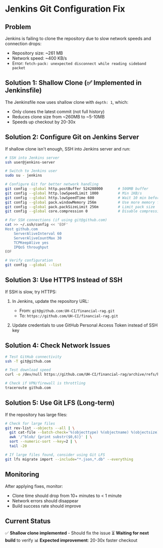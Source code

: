 # Jenkins Git Configuration Fix

## Problem
Jenkins is failing to clone the repository due to slow network speeds and connection drops:
- Repository size: ~261 MB
- Network speed: ~400 KB/s
- Error: `fetch-pack: unexpected disconnect while reading sideband packet`

## Solution 1: Shallow Clone (✅ Implemented in Jenkinsfile)

The Jenkinsfile now uses shallow clone with `depth: 1`, which:
- Only clones the latest commit (not full history)
- Reduces clone size from ~260MB to ~5-10MB
- Speeds up checkout by 20-30x

## Solution 2: Configure Git on Jenkins Server

If shallow clone isn't enough, SSH into Jenkins server and run:

```bash
# SSH into Jenkins server
ssh user@jenkins-server

# Switch to Jenkins user
sudo su - jenkins

# Configure Git for better network handling
git config --global http.postBuffer 524288000       # 500MB buffer
git config --global http.lowSpeedLimit 1000         # Min 1KB/s
git config --global http.lowSpeedTime 600           # Wait 10 min before timeout
git config --global pack.windowMemory 256m          # Use more memory for packing
git config --global pack.packSizeLimit 256m         # Limit pack size
git config --global core.compression 0              # Disable compression (faster)

# For SSH connections (if using git@github.com)
cat >> ~/.ssh/config << 'EOF'
Host github.com
    ServerAliveInterval 60
    ServerAliveCountMax 30
    TCPKeepAlive yes
    IPQoS throughput
EOF

# Verify configuration
git config --global --list
```

## Solution 3: Use HTTPS Instead of SSH

If SSH is slow, try HTTPS:

1. In Jenkins, update the repository URL:
   - From: `git@github.com:UH-CI/financial-rag.git`
   - To: `https://github.com/UH-CI/financial-rag.git`

2. Update credentials to use GitHub Personal Access Token instead of SSH key

## Solution 4: Check Network Issues

```bash
# Test GitHub connectivity
ssh -T git@github.com

# Test download speed
curl -o /dev/null https://github.com/UH-CI/financial-rag/archive/refs/heads/main.zip

# Check if VPN/firewall is throttling
traceroute github.com
```

## Solution 5: Use Git LFS (Long-term)

If the repository has large files:

```bash
# Check for large files
git rev-list --objects --all | \
  git cat-file --batch-check='%(objecttype) %(objectname) %(objectsize) %(rest)' | \
  awk '/^blob/ {print substr($0,6)}' | \
  sort --numeric-sort --key=2 | \
  tail -20

# If large files found, consider using Git LFS
git lfs migrate import --include="*.json,*.db" --everything
```

## Monitoring

After applying fixes, monitor:
- Clone time should drop from 10+ minutes to < 1 minute
- Network errors should disappear
- Build success rate should improve

## Current Status

✅ **Shallow clone implemented** - Should fix the issue
⏳ **Waiting for next build** to verify
📊 **Expected improvement**: 20-30x faster checkout
